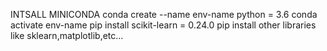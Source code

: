 INTSALL MINICONDA
conda create --name env-name python = 3.6
conda activate env-name
pip install scikit-learn = 0.24.0
pip install other libraries like sklearn,matplotlib,etc...
